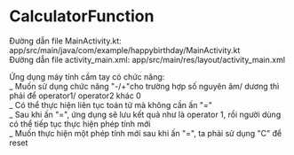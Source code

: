 # CalculatorFunction

Đường dẫn file MainActivity.kt: app/src/main/java/com/example/happybirthday/MainActivity.kt  
Đường dẫn file activity_main.xml: app/src/main/res/layout/activity_main.xml  

Ứng dụng máy tính cầm tay có chức năng:  
_ Muốn sử dụng chức năng "-/+"cho trường hợp số nguyên âm/ dương thì phải để operator1/ operator2 khác 0  
_ Có thể thực hiện liên tục toán tử mà không cần ấn "="  
_ Sau khi ấn "=", ứng dụng sẽ lưu kết quả như là operator 1, rồi người dùng có thể tiếp tục thực hiện phép tính mới  
_ Muốn thực hiện một phép tính mới sau khi ấn "=", ta phải sử dụng "C" để reset  
